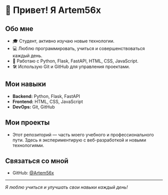 # 👋 Привет! Я Artem56x

## Обо мне
- 🎓 Студент, активно изучаю новые технологии.
- 💻 Люблю программировать, учиться и совершенствоваться каждый день.
- 🚀 Работаю с Python, Flask, FastAPI, HTML, CSS, JavaScript.
- 🛠 Использую Git и GitHub для управления проектами.

## Мои навыки
- **Backend:** Python, Flask, FastAPI
- **Frontend:** HTML, CSS, JavaScript
- **DevOps:** Git, GitHub

## Мои проекты
- Этот репозиторий — часть моего учебного и профессионального пути. Здесь я экспериментирую с веб-разработкой и новыми технологиями.

## Связаться со мной
- GitHub: [@Artem56x](https://github.com/Artem56x)

---

_Я люблю учиться и улучшать свои навыки каждый день!_
